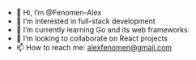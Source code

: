 - 👋 Hi, I’m @Fenomen-Alex
- 👀 I’m interested in full-stack development
- 🌱 I’m currently learning Go and its web frameworks
- 💞️ I’m looking to collaborate on React projects
- 📫 How to reach me: alexfenomen@gmail.com

<!---
Fenomen-Alex/Fenomen-Alex is a ✨ special ✨ repository because its `README.md` (this file) appears on your GitHub profile.
You can click the Preview link to take a look at your changes.
--->
